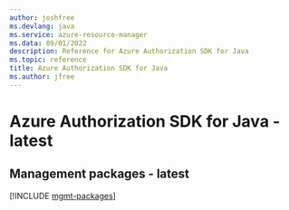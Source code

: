```yaml
---
author: joshfree
ms.devlang: java
ms.service: azure-resource-manager
ms.data: 09/01/2022
description: Reference for Azure Authorization SDK for Java
ms.topic: reference
title: Azure Authorization SDK for Java
ms.author: jfree
---
```

# Azure Authorization SDK for Java - latest

## Management packages - latest
[!INCLUDE [mgmt-packages](authorization-mgmt-index.md)]